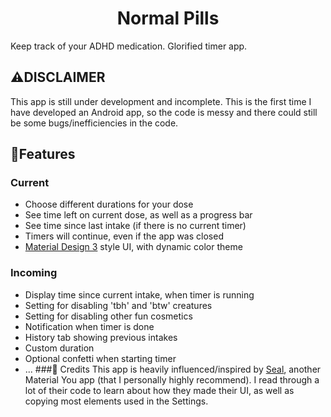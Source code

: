 # <div align=center>Normal Pills</div>
Keep track of your ADHD medication.
Glorified timer app.
## ⚠️DISCLAIMER
This app is still under development and incomplete.
This is the first time I have developed an Android app, so the code is messy and there could still be some bugs/inefficiencies in the code.
## 📖Features
### Current
- Choose different durations for your dose
- See time left on current dose, as well as a progress bar
- See time since last intake (if there is no current timer)
- Timers will continue, even if the app was closed
- [Material Design 3](https://m3.material.io/) style UI, with dynamic color theme
### Incoming
- Display time since current intake, when timer is running
- Setting for disabling 'tbh' and 'btw' creatures
- Setting for disabling other fun cosmetics
- Notification when timer is done
- History tab showing previous intakes
- Custom duration
- Optional confetti when starting timer
- ...
###🧱 Credits
This app is heavily influenced/inspired by [Seal](https://github.com/JunkFood02/Seal), another Material You app (that I personally highly recommend).
I read through a lot of their code to learn about how they made their UI, as well as copying most elements used in the Settings.
